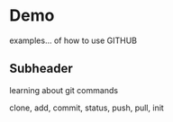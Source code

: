 # Demo

examples... of how to use GITHUB

## Subheader

learning about git commands

clone, add, commit, status, push, pull, init